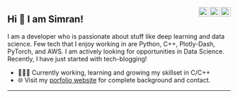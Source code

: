 <a href="https://twitter.com/JoonSimran" target="_blank" rel="nofollow"><img align="right" alt="Simran's Twitter" width="22px" src="https://cdn.jsdelivr.net/npm/simple-icons@v3/icons/twitter.svg" /></a><a href="https://www.linkedin.com/in/simranjoon" target="_blank" rel="nofollow"><img align="right" alt="Simran's Linkdein" width="22px" src="https://cdn.jsdelivr.net/npm/simple-icons@v3/icons/linkedin.svg" /></a><a href="https://www.instagram.com/simrann_15" target="_blank" rel="nofollow"><img align="right" alt="Simran's Insta" width="22px" src="https://cdn.jsdelivr.net/npm/simple-icons@v3/icons/instagram.svg" /></a>

## Hi 👋 I am Simran! 
I am a developer who is passionate about stuff like deep learning and data science. Few tech that I enjoy working in are Python, C++, Plotly-Dash, PyTorch, and  AWS. I am actively looking for opportunities in Data Science. Recently, I have just started with tech-blogging!

- 👨🏽‍💻 Currently working, learning and growing my skillset in C/C++
- 🌐 Visit my [porfolio website](https://simranjoon.github.io/) for complete background and contact.

---

